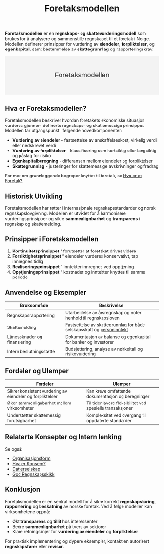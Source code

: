 ﻿---
title: "Foretaksmodellen"
seoTitle: "Foretaksmodellen | Vurderingsmodell for regnskap og skatt"
description: "Foretaksmodellen brukes til å vurdere eiendeler, forpliktelser og egenkapital, og til å beregne skattegrunnlag. Les prinsipper, bruksområder og eksempler."
summary: "Hva er foretaksmodellen, hvilke prinsipper bygger den på, og når brukes den."
---

**Foretaksmodellen** er en **regnskaps- og skattevurderingsmodell** som brukes for å analysere og sammenstille regnskapet til et foretak i Norge. Modellen definerer prinsipper for vurdering av **eiendeler**, **forpliktelser**, og **egenkapital**, samt bestemmelse av **skattegrunnlag** og rapporteringskrav.

![Oversikt over Foretaksmodellen](foretaksmodellen-image.svg)

## Hva er Foretaksmodellen?

Foretaksmodellen beskriver hvordan foretakets økonomiske situasjon vurderes gjennom definerte regnskaps- og skattemessige prinsipper. Modellen tar utgangspunkt i følgende hovedkomponenter:

* **Vurdering av eiendeler** - fastsettelse av anskaffelseskost, virkelig verdi eller nedskrevet verdi
* **Vurdering av forpliktelser** - klassifisering som kortsiktig eller langsiktig og påslag for risiko
* **Egenkapitalberegning** - differansen mellom eiendeler og forpliktelser
* **Skattegrunnlag** - justeringer for skattemessige avskrivninger og fradrag

For mer om grunnleggende begreper knyttet til foretak, se [Hva er et Foretak?](/blogs/regnskap/hva-er-foretak "Hva er et Foretak? Komplett Guide til Foretaksformer i Norge").

## Historisk Utvikling

Foretaksmodellen har røtter i internasjonale regnskapsstandarder og norsk regnskapslovgivning. Modellen er utviklet for å harmonisere vurderingsprinsipper og sikre **sammenlignbarhet** og **transparens** i regnskap og skattemelding.

## Prinsipper i Foretaksmodellen

1. **Kontinuitetsprinsippet** “ forutsetter at foretaket drives videre
2. **Forsiktighetsprinsippet** “ eiendeler vurderes konservativt, tap innregnes tidlig
3. **Realiseringsprinsippet** “ inntekter innregnes ved opptjening
4. **Opptjeningsprinsippet** “ kostnader og inntekter knyttes til samme periode

## Anvendelse og Eksempler

| **Bruksområde**             | **Beskrivelse**                                                                 |
|-----------------------------|---------------------------------------------------------------------------------|
| Regnskapsrapportering       | Utarbeidelse av årsregnskap og noter i henhold til regnskapsloven               |
| Skattemelding               | Fastsettelse av skattegrunnlag for både selskapsskatt og [personinntekt](/blogs/regnskap/personinntekt "Personinntekt “ Komplett guide til personinntekt i norsk regnskap") |
| Lånesøknader og finansiering | Dokumentasjon av balanse og egenkapital for banker og investorer               |
| Intern beslutningsstøtte    | Budsjettering, analyse av nøkkeltall og risikovurdering                         |

## Fordeler og Ulemper

| **Fordeler**                                          | **Ulemper**                                               |
|-------------------------------------------------------|-----------------------------------------------------------|
| Sikrer konsistent vurdering av eiendeler og forpliktelser | Kan kreve omfattende dokumentasjon og beregninger          |
| Øker sammenlignbarhet mellom virksomheter             | Til tider lavere fleksibilitet ved spesielle transaksjoner |
| Understøtter skattemessig forutsigbarhet              | Kompleksitet ved overgang til oppdaterte standarder       |

## Relaterte Konsepter og Intern lenking

Se også:

* [Organisasjonsform](/blogs/regnskap/organisasjonsform "Organisasjonsform: Komplett Guide til Selskapsformer i Norge")
* [Hva er Konsern?](/blogs/regnskap/hva-er-konsern "Hva er Konsern? Komplett Guide til Konsern og Konsernregnskap")
* [Datterselskap](/blogs/regnskap/datterselskap "Hva er Datterselskap? Forhold, Roller og Regnskap")
* [God Regnskapsskikk](/blogs/regnskap/god-regnskapsskikk "God Regnskapsskikk: Prinsipper og Anbefalinger i Norsk Regnskap")

## Konklusjon

Foretaksmodellen er en sentral modell for å sikre korrekt **regnskapsføring**, **rapportering** og **beskatning** av norske foretak. Ved å følge modellen kan virksomhetene oppnå:

* Økt **transparens** og **tillit** hos interessenter
* Bedre **sammenlignbarhet** på tvers av sektorer
* Klare retningslinjer for **vurdering av eiendeler** og **forpliktelser**

For praktisk implementering og dypere eksempler, kontakt en autorisert **regnskapsfører** eller **revisor**.











